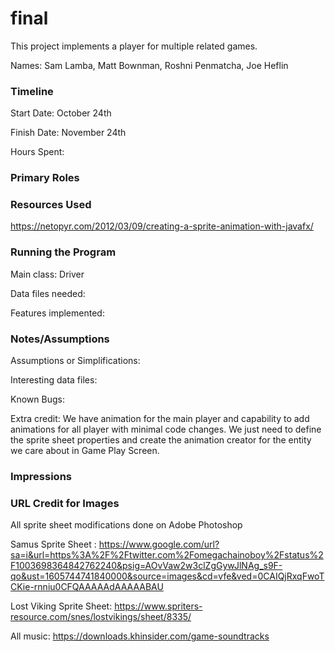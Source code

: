final
====

This project implements a player for multiple related games.

Names: Sam Lamba, Matt Bownman, Roshni Penmatcha, Joe Heflin


### Timeline

Start Date: October 24th

Finish Date: November 24th

Hours Spent: 

### Primary Roles


### Resources Used
https://netopyr.com/2012/03/09/creating-a-sprite-animation-with-javafx/



### Running the Program

Main class: Driver

Data files needed: 

Features implemented:



### Notes/Assumptions

Assumptions or Simplifications:

Interesting data files:

Known Bugs:

Extra credit: We have animation for the main player and capability to add animations for all player with minimal code changes. We just need to define the sprite sheet properties and create the animation creator for the entity we care about in Game Play Screen. 


### Impressions



### URL Credit for Images

All sprite sheet modifications done on Adobe Photoshop

Samus Sprite Sheet : https://www.google.com/url?sa=i&url=https%3A%2F%2Ftwitter.com%2Fomegachainoboy%2Fstatus%2F1003698364842762240&psig=AOvVaw2w3clZgGywJlNAg_s9F-qo&ust=1605744741840000&source=images&cd=vfe&ved=0CAIQjRxqFwoTCKie-rnniu0CFQAAAAAdAAAAABAU

Lost Viking Sprite Sheet: https://www.spriters-resource.com/snes/lostvikings/sheet/8335/

All music: https://downloads.khinsider.com/game-soundtracks




